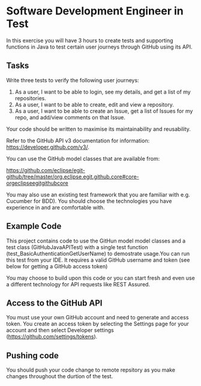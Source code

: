 # Software Development Engineer in Test

In this exercise you will have 3 hours to create tests and supporting functions in Java to test certain user journeys through GitHub using its API.

## Tasks

Write three tests to verify the following user journeys:

1. As a user, I want to be able to login, see my details, and get a list of my repositories.
2. As a user, I want to be able to create, edit and view a repository.
3. As a user, I want to be able to create an Issue, get a list of Issues for my repo, and add/view comments on that Issue.

Your code should be written to maximise its maintainability and reusability.

Refer to the GitHub API v3 documentation for information: https://developer.github.com/v3/.

You can use the GitHub model classes that are available from:

https://github.com/eclipse/egit-github/tree/master/org.eclipse.egit.github.core#core-orgeclipseegitgithubcore 

You may also use an existing test framework that you are familiar with e.g. Cucumber for BDD). You should choose the technologies you have experience in and are comfortable with.

## Example Code

This project contains code to use the GitHun model model classes and a test class (GitHubJavaAPITest) with a single test function (test_BasicAuthenticationGetUserName) to demostrate usage.You can run this test from your IDE. It requires a valid GitHub username and token (see below for getting a GitHub access token)

You may choose to build upon this code or you can start fresh and even use a different technology for API requests like REST Assured.

## Access to the GitHub API

You must use your own GitHub account and need to generate and access token. You create an access token by selecting the Settings page for your account and then select Developer settings (https://github.com/settings/tokens).

## Pushing code

You should push your code change to remote repsitory as you make changes throughout the durtion of the test.
